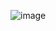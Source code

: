 ![image](https://user-images.githubusercontent.com/122611553/219566750-c50f0d0f-1f27-4d5b-ad23-8e5e616b76a3.png)
